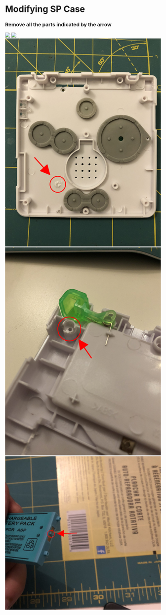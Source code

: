 # Modifying SP Case
### Remove all the parts indicated by the arrow

![](1.JPG)
![](2.JPG)
![](3.JPG)
![](4.JPG)
![](5.JPG)
